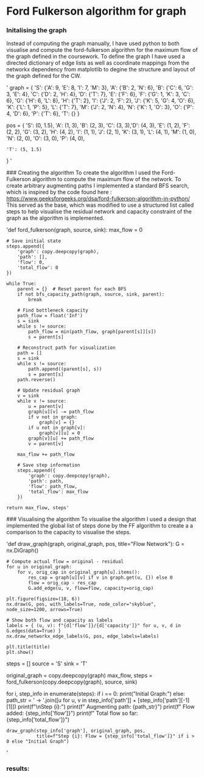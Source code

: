 # Ford Fulkerson algorithm for graph 

### Initalising the graph 

Instead of computing the graph manually, I have used python to both visualise and compute the ford-fulkerson algorithm for the maximum flow of the graph defined in the coursework. 
To define the graph I have used a directed dictionary of edge lists as well as coordinate mappings from the networkx dependency from matplotlib to degine the structure and layout of the graph defined for the CW. 

'
graph = {
    'S': {'A': 9, 'E': 8, 'I': 7, 'M': 3},
    'A': {'B': 2, 'N': 6},
    'B': {'C': 6, 'G': 3, 'E': 4},
    'C': {'D': 2, 'H': 4},
    'D': {'T': 7},
    'E': {'F': 6},
    'F': {'G': 1, 'K': 3, 'C': 6},
    'G': {'H': 6, 'L': 8},
    'H': {'T': 2},
    'I': {'J': 2, 'F': 2},
    'J': {'K': 5, 'G': 4, 'O': 6},
    'K': {'L': 1, 'P': 5},
    'L': {'T': 7},
    'M': {'J': 2, 'N': 4},
    'N': {'K': 1, 'O': 3},
    'O': {'P': 4, 'D': 6},
    'P': {'T': 6},
    'T': {}
}

pos = {
    'S': (0, 1.5),
    'A': (1, 3), 'B': (2, 3), 'C': (3, 3),'D': (4, 3),
    'E': (1, 2), 'F': (2, 2), 'G': (3, 2), 'H': (4, 2),
    'I': (1, 1), 'J': (2, 1), 'K': (3, 1), 'L': (4, 1),
    'M': (1, 0), 'N': (2, 0), 'O': (3, 0), 'P': (4, 0),
    
    'T': (5, 1.5)
}
'

### Creating the algorithm
To create the algorithm I used the Ford-Fulkerson algorithm to compute the maximum flow of the network. 
To create arbitrary augmenting paths I implemented a standard BFS search, which is inspired by the code found here : https://www.geeksforgeeks.org/dsa/ford-fulkerson-algorithm-in-python/
This served as the base, which was modified to use a structured list called steps to help visualise the residual network and capacity constraint of the graph as the algorithm is implemented. 

'def ford_fulkerson(graph, source, sink):
    max_flow = 0
    
    # Save initial state
    steps.append({
        'graph': copy.deepcopy(graph),
        'path': [],
        'flow': 0,
        'total_flow': 0
    })
    
    while True:
        parent = {}  # Reset parent for each BFS
        if not bfs_capacity_path(graph, source, sink, parent):
            break
            
        # Find bottleneck capacity
        path_flow = float('Inf')
        s = sink
        while s != source:
            path_flow = min(path_flow, graph[parent[s]][s])
            s = parent[s]
        
        # Reconstruct path for visualization
        path = []
        s = sink
        while s != source:
            path.append((parent[s], s))
            s = parent[s]
        path.reverse()
        
        # Update residual graph
        v = sink
        while v != source:
            u = parent[v]
            graph[u][v] -= path_flow
            if v not in graph:
                graph[v] = {}
            if u not in graph[v]:
                graph[v][u] = 0
            graph[v][u] += path_flow
            v = parent[v]
        
        max_flow += path_flow
        
        # Save step information
        steps.append({
            'graph': copy.deepcopy(graph),
            'path': path,
            'flow': path_flow,
            'total_flow': max_flow
        })
    
    return max_flow, steps'

### Visualising the algorithm 
To visualise the algorithm I used a design that implemented the global list of steps done by the FF algorithm to create a a comparison to the capacity to visualise the steps.

'def draw_graph(graph, original_graph, pos, title="Flow Network"):
    G = nx.DiGraph()

    # Compute actual flow = original - residual
    for u in original_graph:
        for v, orig_cap in original_graph[u].items():
            res_cap = graph[u][v] if v in graph.get(u, {}) else 0
            flow = orig_cap - res_cap
            G.add_edge(u, v, flow=flow, capacity=orig_cap)

    plt.figure(figsize=(10, 6))
    nx.draw(G, pos, with_labels=True, node_color="skyblue", node_size=1200, arrows=True)

    # Show both flow and capacity as labels
    labels = { (u, v): f"{d['flow']}/{d['capacity']}" for u, v, d in G.edges(data=True) }
    nx.draw_networkx_edge_labels(G, pos, edge_labels=labels)

    plt.title(title)
    plt.show()

steps = []
source = 'S'
sink = 'T'

original_graph = copy.deepcopy(graph)
max_flow, steps = ford_fulkerson(copy.deepcopy(graph), source, sink)

for i, step_info in enumerate(steps):
    if i == 0:
        print("Initial Graph:")
    else:
        path_str = ' → '.join([u for u, v in step_info['path']] + [step_info['path'][-1][1]])
        print(f"\nStep {i}:")
        print(f"  Augmenting path: {path_str}")
        print(f"  Flow added: {step_info['flow']}")
        print(f"  Total flow so far: {step_info['total_flow']}")

    draw_graph(step_info['graph'], original_graph, pos, 
               title=f"Step {i}: Flow = {step_info['total_flow']}" if i > 0 else "Initial Graph")
'



### results: 


